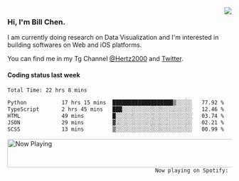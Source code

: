 <img  align="right" src="https://github-readme-stats.vercel.app/api?username=BillChen2k&show_icons=false&count_private=true&hide_title=true">

### Hi, I'm Bill Chen.

I am currently doing research on Data Visualization and I'm interested in building softwares on Web and iOS platforms.

You can find me in my Tg Channel [@Hertz2000](https://t.me/Hertz2000) and [Twitter](https://twitter.com/billchen2k).

#### Coding status last week

<!--START_SECTION:waka-->

```txt
Total Time: 22 hrs 8 mins

Python           17 hrs 15 mins  ███████████████████▒░░░░░   77.92 %
TypeScript       2 hrs 45 mins   ███░░░░░░░░░░░░░░░░░░░░░░   12.46 %
HTML             49 mins         █░░░░░░░░░░░░░░░░░░░░░░░░   03.74 %
JSON             29 mins         ▓░░░░░░░░░░░░░░░░░░░░░░░░   02.21 %
SCSS             13 mins         ▒░░░░░░░░░░░░░░░░░░░░░░░░   00.99 %
```

<!--END_SECTION:waka-->


<div>
<a href="https://spotify-now-playing.billchen2k.vercel.app/now-playing?open">
   <img align="right" src="https://spotify-now-playing.billchen2k.vercel.app/now-playing" width="540" height="64" alt="Now Playing">
</a>
</div>

<div>
<p align="right"><code>Now playing on Spotify: </code></p>
</div>

<!--
**BillChen2K/BillChen2K** is a ✨ _special_ ✨ repository because its `README.md` (this file) appears on your GitHub profile.

Here are some ideas to get you started:

- 🔭 I’m currently working on ...
- 🌱 I’m currently learning ...
- 👯 I’m looking to collaborate on ...
- 🤔 I’m looking for help with ...
- 💬 Ask me about ...
- 📫 How to reach me: ...
- 😄 Pronouns: ...
- ⚡ Fun fact: ...
-->
